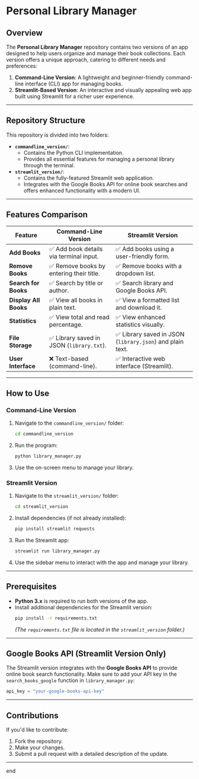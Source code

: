 # Personal Library Manager

## Overview
The **Personal Library Manager** repository contains two versions of an app designed to help users organize and manage their book collections. Each version offers a unique approach, catering to different needs and preferences:
1. **Command-Line Version**: A lightweight and beginner-friendly command-line interface (CLI) app for managing books.
2. **Streamlit-Based Version**: An interactive and visually appealing web app built using Streamlit for a richer user experience.

---

## Repository Structure
This repository is divided into two folders:
- **`commandline_version/`**:
  - Contains the Python CLI implementation.
  - Provides all essential features for managing a personal library through the terminal.
- **`streamlit_version/`**:
  - Contains the fully-featured Streamlit web application.
  - Integrates with the Google Books API for online book searches and offers enhanced functionality with a modern UI.

---

## Features Comparison

| Feature                       | Command-Line Version                     | Streamlit Version                         |
|-------------------------------|------------------------------------------|------------------------------------------|
| **Add Books**                 | ✅ Add book details via terminal input.  | ✅ Add books using a user-friendly form. |
| **Remove Books**              | ✅ Remove books by entering their title. | ✅ Remove books with a dropdown list.    |
| **Search for Books**          | ✅ Search by title or author.            | ✅ Search library and Google Books API.  |
| **Display All Books**         | ✅ View all books in plain text.         | ✅ View a formatted list and download it.|
| **Statistics**                | ✅ View total and read percentage.       | ✅ View enhanced statistics visually.    |
| **File Storage**              | ✅ Library saved in JSON (`library.txt`).| ✅ Library saved in JSON (`library.json`) and plain text. |
| **User Interface**            | ❌ Text-based (command-line).            | ✅ Interactive web interface (Streamlit).|

---

## How to Use

### Command-Line Version
1. Navigate to the `commandline_version/` folder:
   ```bash
   cd commandline_version
   ```
2. Run the program:
   ```bash
   python library_manager.py
   ```
3. Use the on-screen menu to manage your library.

### Streamlit Version
1. Navigate to the `streamlit_version/` folder:
   ```bash
   cd streamlit_version
   ```
2. Install dependencies (if not already installed):
   ```bash
   pip install streamlit requests
   ```
3. Run the Streamlit app:
   ```bash
   streamlit run library_manager.py
   ```
4. Use the sidebar menu to interact with the app and manage your library.

---

## Prerequisites
- **Python 3.x** is required to run both versions of the app.
- Install additional dependencies for the Streamlit version:
   ```bash
   pip install -r requirements.txt
   ```
  *(The `requirements.txt` file is located in the `streamlit_version` folder.)*

---

## Google Books API (Streamlit Version Only)
The Streamlit version integrates with the **Google Books API** to provide online book search functionality. Make sure to add your API key in the `search_books_google` function in `library_manager.py`:
```python
api_key = "your-google-books-api-key"
```

---

## Contributions
If you'd like to contribute:
1. Fork the repository.
2. Make your changes.
3. Submit a pull request with a detailed description of the update.

---

end
